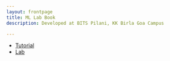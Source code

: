 ```yaml
---
layout: frontpage
title: ML Lab Book
description: Developed at BITS Pilani, KK Birla Goa Campus

---
```


<div class="navbar">
  <div class="navbar-inner">
      <ul class="nav">
          <li><a href="pages/tutorial/">Tutorial</a></li>
          <li><a href="pages/lab/">Lab</a></li>
      </ul>
  </div>
</div>
<!--
<table class="wide">
<tr>
  <td class="left">
    <a href="pages/publpics/iplotCorr.html">
        <img src="assets/publpics/iplotCorr.png" alt="R/qtlcharts example" title="R/qtlcharts example"/>
    </a>
  </td>
  <td class="right">
    <a href="pages/publpics/tian2016_fig4.html">
        <img src="assets/publpics/tian2016_fig4.png" alt="Tian et
        al. (2016) Fig 4" title="Tian et al. (2016) Fig 4"/>
    </a>
  </td>
</tr>
<tr>
  <td class="left">
    <a href="pages/publpics/samplemixups_fig7.html">
        <img src="assets/publpics/samplemixups_fig7.png" alt="Broman et al. (2013) Fig 7" title="Broman et al. (2013) Fig 7"/>
    </a>
  </td>
  <td class="right">
    <a href="pages/publpics/isletc6_fig4.html">
        <img src="assets/publpics/isletc6_fig4.png" alt="Tian et al. (2015) Fig 4" title="Tian et al. (2015) Fig 4"/>
    </a>
  </td>
</tr>
</table>
-
<div class="navbar">
  <div class="navbar-inner">
      <ul class="nav">
          <li><a href="morefigs.html">see more figures</a></li>
      </ul>
  </div>
</div>
-->
<!---
your comment goes here
and here

Table of Contents:

<table class="wide">
<tr>
  <td>
    <a href="pages/01_Python.html">
        Lab0-Python	
    </a>
    <a href="pages/03_NumPy.html">
        Lab0-NumPy	
    </a>
   <a href="pages/03_Pandas.html">
        Lab0-Pandas	
    </a>
    <a href="pages/Lab1.html">
        Lab1
    </a>
    
  </td>
</tr>
</table>
-->
